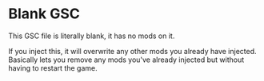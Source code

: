 # Blank GSC
This GSC file is literally blank, it has no mods on it.

If you inject this, it will overwrite any other mods you already have injected.\
Basically lets you remove any mods you've already injected but without having to restart the game.
